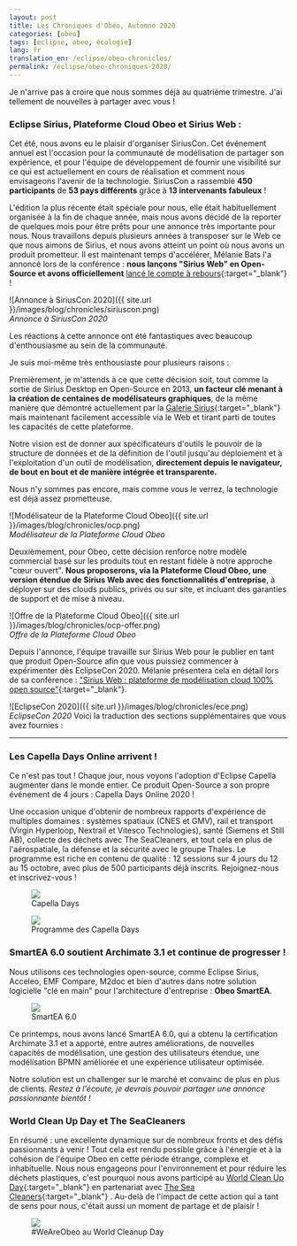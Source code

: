```yaml
---
layout: post
title: Les Chroniques d'Obeo, Automne 2020
categories: [obeo]
tags: [eclipse, obeo, écologie]
lang: fr
translation_en: /eclipse/obeo-chronicles/
permalink: /eclipse/obeo-chroniques-2020/
---
```


Je n'arrive pas à croire que nous sommes déjà au quatrième trimestre. J'ai tellement de nouvelles à partager avec vous !

### Eclipse Sirius, Plateforme Cloud Obeo et Sirius Web :

Cet été, nous avons eu le plaisir d'organiser SiriusCon. Cet événement annuel est l'occasion pour la communauté de modélisation de partager son expérience, et pour l'équipe de développement de fournir une visibilité sur ce qui est actuellement en cours de réalisation et comment nous envisageons l'avenir de la technologie. SiriusCon a rassemblé **450 participants** de **53 pays différents** grâce à **13 intervenants fabuleux** !

L'édition la plus récente était spéciale pour nous, elle était habituellement organisée à la fin de chaque année, mais nous avons décidé de la reporter de quelques mois pour être prêts pour une annonce très importante pour nous. Nous travaillons depuis plusieurs années à transposer sur le Web ce que nous aimons de Sirius, et nous avons atteint un point où nous avons un produit prometteur. Il est maintenant temps d'accélérer, Mélanie Bats l'a annoncé lors de la conférence : **nous lançons "Sirius Web" en Open-Source et avons officiellement** [lancé le compte à rebours](https://blog.obeosoft.com/fr/sirius-ii-mission){:target="_blank"} !

![Annonce à SiriusCon 2020]({{ site.url }}/images/blog/chronicles/siriuscon.png)  
*Annonce à SiriusCon 2020*

Les réactions à cette annonce ont été fantastiques avec beaucoup d'enthousiasme au sein de la communauté.

Je suis moi-même très enthousiaste pour plusieurs raisons :

Premièrement, je m'attends à ce que cette décision soit, tout comme la sortie de Sirius Desktop en Open-Source en 2013, **un facteur clé menant à la création de centaines de modélisateurs graphiques**, de la même manière que démontré actuellement par la [Galerie Sirius](https://www.eclipse.dev/sirius/gallery.html){:target="_blank"} mais maintenant facilement accessible via le Web et tirant parti de toutes les capacités de cette plateforme.

Notre vision est de donner aux spécificateurs d'outils le pouvoir de la structure de données et de la définition de l'outil jusqu'au déploiement et à l'exploitation d'un outil de modélisation, **directement depuis le navigateur, de bout en bout et de manière intégrée et transparente.**

Nous n'y sommes pas encore, mais comme vous le verrez, la technologie est déjà assez prometteuse.

![Modélisateur de la Plateforme Cloud Obeo]({{ site.url }}/images/blog/chronicles/ocp.png)  
*Modélisateur de la Plateforme Cloud Obeo*

Deuxièmement, pour Obeo, cette décision renforce notre modèle commercial basé sur les produits tout en restant fidèle à notre approche "cœur ouvert". **Nous proposerons, via la Plateforme Cloud Obeo, une version étendue de Sirius Web avec des fonctionnalités d'entreprise**, à déployer sur des clouds publics, privés ou sur site, et incluant des garanties de support et de mise à niveau.

![Offre de la Plateforme Cloud Obeo]({{ site.url }}/images/blog/chronicles/ocp-offer.png)  
*Offre de la Plateforme Cloud Obeo*

Depuis l'annonce, l'équipe travaille sur Sirius Web pour le publier en tant que produit Open-Source afin que vous puissiez commencer à expérimenter dès EclipseCon 2020. Mélanie présentera cela en détail lors de sa conférence : ["Sirius Web : plateforme de modélisation cloud 100% open source"](https://www.eclipsecon.org/node/3210){:target="_blank"}.

![EclipseCon 2020]({{ site.url }}/images/blog/chronicles/ece.png)  
*EclipseCon 2020*
Voici la traduction des sections supplémentaires que vous avez fournies :

---

### Les Capella Days Online arrivent !

Ce n'est pas tout ! Chaque jour, nous voyons l'adoption d'Eclipse Capella augmenter dans le monde entier. Ce produit Open-Source a son propre événement de 4 jours : Capella Days Online 2020 !

Une occasion unique d'obtenir de nombreux rapports d'expérience de multiples domaines : systèmes spatiaux (CNES et GMV), rail et transport (Virgin Hyperloop, Nextrail et Vitesco Technologies), santé (Siemens et Still AB), collecte des déchets avec The SeaCleaners, et tout cela en plus de l'aérospatiale, la défense et la sécurité avec le groupe Thales. Le programme est riche en contenu de qualité : 12 sessions sur 4 jours du 12 au 15 octobre, avec plus de 500 participants déjà inscrits. Rejoignez-nous et inscrivez-vous !

<figure>
    <a href="https://www.eclipse.dev/capella/capella_days_2020.html"><img src="{{ site.url }}/images/blog/chronicles/cadays.png"></a>  
    <figcaption>Capella Days</figcaption>
</figure>

<figure>
    <a href="{{ site.url }}/images/blog/chronicles/cadays-program.png"><img src="{{ site.url }}/images/blog/chronicles/cadays-program.png"></a>  
    <figcaption>Programme des Capella Days</figcaption>
</figure>

### SmartEA 6.0 soutient Archimate 3.1 et continue de progresser !

Nous utilisons ces technologies open-source, comme Eclipse Sirius, Acceleo, EMF Compare, M2doc et bien d'autres dans notre solution logicielle "clé en main" pour l'architecture d'entreprise : **Obeo SmartEA**.

<figure>
    <a href="https://www.obeosmartea.com/en/"><img src="{{ site.url }}/images/blog/chronicles/smartea.png"></a>  
    <figcaption>SmartEA 6.0</figcaption>
</figure>

Ce printemps, nous avons lancé SmartEA 6.0, qui a obtenu la certification Archimate 3.1 et a apporté, entre autres améliorations, de nouvelles capacités de modélisation, une gestion des utilisateurs étendue, une modélisation BPMN améliorée et une expérience utilisateur optimisée.

Notre solution est un challenger sur le marché et convainc de plus en plus de clients. *Restez à l'écoute, je devrais pouvoir partager une annonce passionnante bientôt !*

### World Clean Up Day et The SeaCleaners

En résumé : une excellente dynamique sur de nombreux fronts et des défis passionnants à venir !
Tout cela est rendu possible grâce à l'énergie et à la cohésion de l'équipe Obeo en cette période étrange, complexe et inhabituelle. Nous nous engageons pour l'environnement et pour réduire les déchets plastiques, c'est pourquoi nous avons participé au [World Clean Up Day](https://www.worldcleanupday.fr/){:target="_blank"} en partenariat avec [The Sea Cleaners](https://www.theseacleaners.org/){:target="_blank"} . Au-delà de l'impact de cette action qui a tant de sens pour nous, c'était aussi un moment de partage et de plaisir !

<figure>
    <a href="{{ site.url }}/images/blog/chronicles/wcd.png"><img src="{{ site.url }}/images/blog/chronicles/wcd.png"></a>  
    <figcaption>#WeAreObeo au World Cleanup Day</figcaption>
</figure>

